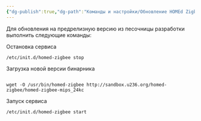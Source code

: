 ```yaml
---
{"dg-publish":true,"dg-path":"Команды и настройки/Обновление HOMEd Zigbee из песочницы разработки.md","permalink":"/komandy-i-nastrojki/obnovlenie-hom-ed-zigbee-iz-pesochniczy-razrabotki/","updated":"2024-10-06T02:51:55+03:00"}
---
```


Для обновления на предрелизную версию из песочницы разработки выполнить следующие команды:

Остановка сервиса
```shell
/etc/init.d/homed-zigbee stop
```

Загрузка новой версии бинарника
```shell

wget -O /usr/bin/homed-zigbee http://sandbox.u236.org/homed-zigbee/homed-zigbee-mips_24kc
```

Запуск сервиса
```shell
/etc/init.d/homed-zigbee start
```